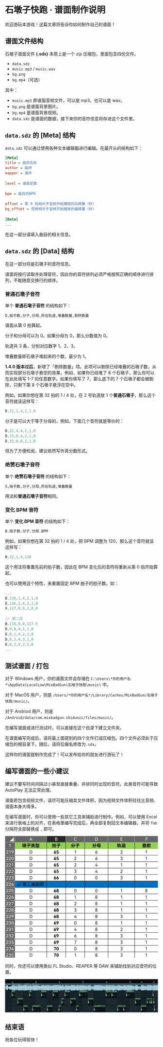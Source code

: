 # 石墩子快跑 · 谱面制作说明
欢迎游玩本游戏！这篇文章将告诉你如何制作自己的谱面！

## 谱面文件结构
石墩子谱面文件 **(.sdx)** 本质上是一个 zip 压缩包，里面包含四份文件。
* ```data.sdz```
* ```music.mp3``` / ```music.wav```
* ```bg.png```
* ```bg.mp4```（可选）

其中：
* ```music.mp3``` 即谱面音频文件，可以是 mp3，也可以是 wav。
* ```bg.png``` 是谱面背景图片。
* ```bg.mp4``` 是谱面背景视频。
* ```data.sdz``` 是谱面的数据，接下来你的音符信息将存进这个文件里。

## ```data.sdz``` 的 [Meta] 结构
```data.sdz``` 可以通过使用各种文本编辑器进行编辑。在最开头的结构如下：
```ini
[Meta]
title = 曲目名称
author = 曲师
mapper = 谱师

level = 谱面定数

bpm = 曲目的BPM

offset = 第 0 拍相对于音频开始播放的后移量（秒）
bg_offset = 视频相对于音频开始播放的偏移量（秒）

[Data]
...
```
在这一部分请填入曲目的相关信息。

## ```data.sdz``` 的 [Data] 结构
在这一部分将是石墩子的音符信息。

谱面将按行读取并处理音符，因此你的音符排列必须严格按照正确的顺序进行排列，不能随意交换行的顺序。
### 普通石墩子音符
单个 **普通石墩子音符** 的结构如下：
```
D,拍子数,分子,分母,所在轨道,堆叠数量,剔除数量
```
谱面从第 0 拍算起。

分子和分母可以为 0。如果分母为 0，那么分数值为 0。

轨道共 3 条，分别对应数字 1、2、3。

堆叠数量即石墩子堆起来的个数，最少为 1。

**1.4.0 版本过后**，新增了「剔除数量」项。此项可以剔除已经堆叠的石墩子数，从而实现部分石墩子悬空的效果。例如，如果你已经堆了 8 个石墩子，那么你可以在此处填写 1-7 的任意数字。如果你填写了 7，那么底下的 7 个石墩子都会被剔除，只剩下第 8 个石墩子悬浮在空中。

例如，如果你想在第 32 拍的 1 / 4 处，在 2 号轨道放 1 个**普通石墩子**，那么这个音符就该这样写：
```javascript
D,32,1,4,2,1,0
```

分子是可以大于等于分母的，例如，下面几个音符就是等价的：
```javascript
D,32,4,4,2,1,0
D,33,0,4,2,1,0
D,33,0,0,2,1,0
```
但为了方便检阅，建议依然写作真分数形式。
### 绝赞石墩子音符
单个 **绝赞石墩子音符** 的结构如下：
```
X,拍子数,分子,分母,所在轨道,堆叠数量
```
用法和**普通石墩子音符**相同。
### 变化 BPM 音符
单个 **变化 BPM 音符** 的结构如下：
```javascript
B,拍子数,分子,分母,BPM
```
例如，如果你想在第 32 拍的 1 / 4 处，把 BPM 调整为 120，那么这个音符就该这样写：
```javascript
B,32,1,4,120
```
这个用法将重置先前的拍子数，因此在 BPM 变化后的音符将重新从第 0 拍开始算起。

也可以使用这个特性，来重置固定 BPM 曲子的拍子数。如：
```javascript
...
D,116,1,4,2,1,0
D,116,2,4,2,1,0
X,117,0,0,2,8,0

// 第二段
B,118,0,0,117.5
D,0,0,4,1,1,0
D,0,1,4,2,1,0
D,0,2,4,3,1,0
D,0,3,4,2,1,0
...
```

## 测试谱面 / 打包
对于 Windows 用户，你的谱面文件会存储在 ```C:\Users\*你的用户名*\AppData\LocalLow\MixBadGun\石墩子快跑\music\``` 中。

对于 MacOS 用户，则是 ```/Users/*你的用户名*/Library/Caches/MixBadGun/石墩子快跑/music/```。

对于 Andriod 用户，则是 ```/Android/data/com.mixbadgun.shidunzi/files/music/```。

在编写谱面或进行测试时，可以直接在这个目录下建立文件夹。

在谱面编写完成后，请将最上面提到的四个文件打成压缩包。四个文件必须处于压缩包的根目录下。随后，请将后缀名修改为```.sdx```。

这样你的谱面就制作完成了！可以发布给你的朋友进行游玩了！

## 编写谱面的一些小建议

建议不要写时间间隔过小甚至直接重叠、并排同时出现的音符。此类音符可能导致 AutoPlay 无法正常处理。

谱面若包含视频文件，请尽可能压缩其文件体积，因为视频文件体积往往比音频、谱面本身大得多。

在编写谱面时，你可以使用一些其它工具来辅助进行制作。例如，可以使用 Excel 来进行表格上的对齐，在表格里编写完成后，再全部复制回文本编辑器，并将 ```Tab``` 分隔符全部替换成 ```,``` 即可。

![表格辅助制作的示例图片](./image/image.png)

同时，你还可以使用类似 FL Studio、REAPER 等 DAW 来辅助找到对应音符的位置。

![DAW 辅助制作的示例图片](./image/image2.png)

## 结束语

祝各位玩得愉快！